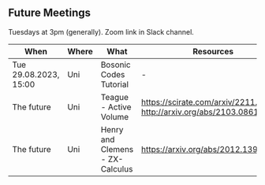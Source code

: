 ## Future Meetings

Tuesdays at 3pm (generally). Zoom link in Slack channel.

| When | Where | What | Resources |
| --- | --- | --- | --- |
| Tue 29.08.2023, 15:00 | Uni | Bosonic Codes Tutorial | - | 
| The future | Uni | Teague - Active Volume | https://scirate.com/arxiv/2211.15465, http://arxiv.org/abs/2103.08612 |
| The future | Uni | Henry and Clemens - ZX-Calculus |  https://arxiv.org/abs/2012.13966|
